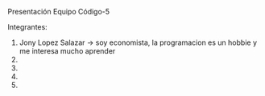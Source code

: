 Presentación Equipo Código-5

Integrantes:

1. Jony Lopez Salazar -> soy economista, la programacion es un hobbie y me interesa mucho aprender
2.
3.
4.
5.

